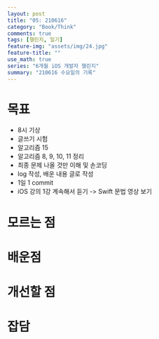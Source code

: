 ```yaml
---
layout: post
title: "05: 210616"
category: "Book/Think"
comments: true
tags: [챌린지, 일기]
feature-img: "assets/img/24.jpg"
feature-title: ""
use_math: true
series: "6개월 iOS 개발자 챌린지"
summary: "210616 수요일의 기록"
---
```




# 목표
* 8시 기상
* 글쓰기 시험
* 알고리즘 15
* 알고리즘 8, 9, 10, 11 정리
* 최종 문제 나올 것만 이해 및 손코딩
* log 작성, 배운 내용 글로 작성
* 1일 1 commit
* iOS 강의 1강 계속해서 듣기 -> Swift 문법 영상 보기


# 모르는 점




# 배운점




# 개선할 점



# 잡담
